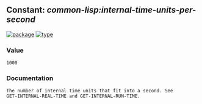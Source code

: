 ## Constant: ***common-lisp:internal-time-units-per-second***
[![package](https://img.shields.io/badge/Package-COMMON--LISP-5f9ea0.svg?style=social&colorA=999999)](../) [![type](https://img.shields.io/badge/Type-Constant-5f9ea0.svg?style=social&colorA=999999)](../#constant) 
### Value
```
1000
```
### Documentation
```
The number of internal time units that fit into a second. See
GET-INTERNAL-REAL-TIME and GET-INTERNAL-RUN-TIME.
```
